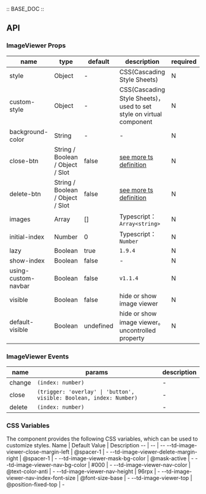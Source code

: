 :: BASE_DOC ::

## API

### ImageViewer Props

name | type | default | description | required
-- | -- | -- | -- | --
style | Object | - | CSS(Cascading Style Sheets) | N
custom-style | Object | - | CSS(Cascading Style Sheets)，used to set style on virtual component | N
background-color | String | - | \- | N
close-btn | String / Boolean / Object / Slot | false | [see more ts definition](https://github.com/Tencent/tdesign-miniprogram/blob/develop/src/common/common.ts) | N
delete-btn | String / Boolean / Object / Slot | false | [see more ts definition](https://github.com/Tencent/tdesign-miniprogram/blob/develop/src/common/common.ts) | N
images | Array | [] | Typescript：`Array<string>` | N
initial-index | Number | 0 | Typescript：`Number` | N
lazy | Boolean | true | `1.9.4` | N
show-index | Boolean | false | \- | N
using-custom-navbar | Boolean | false | `v1.1.4` | N
visible | Boolean | false | hide or show image viewer | N
default-visible | Boolean | undefined | hide or show image viewer。uncontrolled property | N

### ImageViewer Events

name | params | description
-- | -- | --
change | `(index: number)` | \-
close | `(trigger: 'overlay' \| 'button', visible: Boolean, index: Number)` | \-
delete | `(index: number)` | \-

### CSS Variables

The component provides the following CSS variables, which can be used to customize styles.
Name | Default Value | Description 
-- | -- | --
--td-image-viewer-close-margin-left | @spacer-1 | - 
--td-image-viewer-delete-margin-right | @spacer-1 | - 
--td-image-viewer-mask-bg-color | @mask-active | - 
--td-image-viewer-nav-bg-color | #000 | - 
--td-image-viewer-nav-color | @text-color-anti | - 
--td-image-viewer-nav-height | 96rpx | - 
--td-image-viewer-nav-index-font-size | @font-size-base | - 
--td-image-viewer-top | @position-fixed-top | -